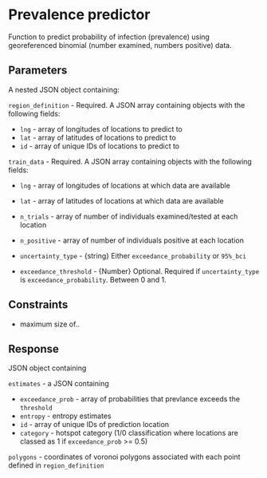 # Prevalence predictor
Function to predict probability of infection (prevalence) using georeferenced binomial (number examined, numbers positive) data.

## Parameters

A nested JSON object containing:

`region_definition` - Required. A JSON array containing objects with the following fields:
- `lng` - array of longitudes of locations to predict to
- `lat` - array of latitudes of locations to predict to
- `id` - array of unique IDs of locations to predict to
  
`train_data` - Required. A JSON array containing objects with the following fields:
- `lng` - array of longitudes of locations at which data are available
- `lat` - array of latitudes of locations at which data are available
- `n_trials` - array of number of individuals examined/tested at each location
- `n_positive` - array of number of individuals positive at each location

- `uncertainty_type` - {string} Either `exceedance_probability` or `95%_bci`
- `exceedance_threshold` - {Number} Optional. Required if `uncertainty_type` is `exceedance_probability`. Between 0 and 1.
  
  
## Constraints

- maximum size of..

## Response
JSON object containing

`estimates` - a JSON containing
- `exceedance_prob` - array of probabilities that prevlance exceeds the `threshold`
- `entropy` - entropy estimates
- `id` - array of unique IDs of prediction location
- `category` - hotspot category (1/0 classification where locations are classed as 1 if `exceedance_prob` >= 0.5)

`polygons` - coordinates of voronoi polygons associated with each point defined in `region_definition`

